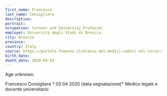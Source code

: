 ```yaml
---
first_name: Francesco
last_name: Consigliere
description: 
portrait: 
occupation: Coroner and University Professor
employer: Università degli Studi di Brescia
city: Brescia
province: 
country: Italy
source: https://portale.fnomceo.it/elenco-dei-medici-caduti-nel-corso-dellepidemia-di-covid-19/, https://www.simlaweb.it/2020/04/02/si-e-spento-il-generale-francesco-consigliere/
birth_date: 
death_date: 2020-04-03
---
```


Age unknown.

Francesco Consigliere † 03 04 2020 (data segnalazione)*
Medico legale e docente universitario